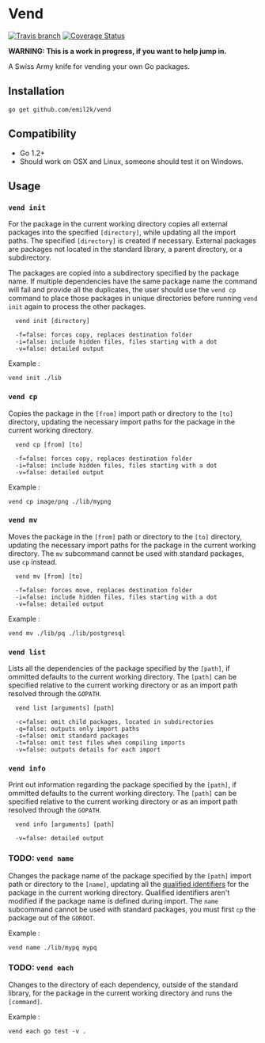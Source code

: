 # Vend
[![Travis
branch](https://img.shields.io/travis/emil2k/vend.svg?style=flat)](https://travis-ci.org/emil2k/vend)
[![Coverage
Status](https://img.shields.io/coveralls/emil2k/vend.svg?style=flat)](https://coveralls.io/r/emil2k/vend)

**WARNING: This is a work in progress, if you want to help jump in.**

A Swiss Army knife for vending your own Go packages.

## Installation

```
go get github.com/emil2k/vend
```

## Compatibility

- Go 1.2+
- Should work on OSX and Linux, someone should test it on Windows.

## Usage

### `vend init`

For the package in the current working directory copies all external packages
into the specified `[directory]`, while updating all the import paths. The
specified `[directory]` is created if necessary. External packages are packages
not located in the standard library, a parent directory, or a subdirectory.

The packages are copied into a subdirectory specified by the package name. If
multiple dependencies have the same package name the command will fail and
provide all the duplicates, the user should use the `vend cp` command to place
those packages in unique directories before running `vend init` again to process
the other packages.

```
  vend init [directory]

  -f=false: forces copy, replaces destination folder
  -i=false: include hidden files, files starting with a dot
  -v=false: detailed output
```

Example :

```
vend init ./lib
```

### `vend cp`

Copies the package in the `[from]` import path or directory to the `[to]`
directory, updating the necessary import paths for the package in the current
working directory.

```
  vend cp [from] [to]

  -f=false: forces copy, replaces destination folder
  -i=false: include hidden files, files starting with a dot
  -v=false: detailed output
```

Example :

```
vend cp image/png ./lib/mypng
```

### `vend mv`

Moves the package in the `[from]` path or directory to the `[to]` directory,
updating the necessary import paths for the package in the current working
directory. The `mv` subcommand cannot be used with standard packages, use
`cp` instead.

```
  vend mv [from] [to]

  -f=false: forces move, replaces destination folder
  -i=false: include hidden files, files starting with a dot
  -v=false: detailed output
```

Example :

```
vend mv ./lib/pq ./lib/postgresql
```

### `vend list`

Lists all the dependencies of the package specified by the `[path]`, if ommitted
defaults to the current working directory. The `[path]` can be specified
relative to the current working directory or as an import path resolved through
the `GOPATH`.

```
  vend list [arguments] [path]

  -c=false: omit child packages, located in subdirectories
  -q=false: outputs only import paths
  -s=false: omit standard packages
  -t=false: omit test files when compiling imports
  -v=false: outputs details for each import
```

### `vend info`

Print out information regarding the package specified by the `[path]`, if
ommitted defaults to the current working directory. The `[path]` can be
specified relative to the current working directory or as an import path
resolved through the `GOPATH`.

```
  vend info [arguments] [path]

  -v=false: detailed output
```

### TODO: `vend name`

Changes the package name of the package specified by the `[path]` import path or
directory to the `[name]`, updating all the [qualified
identifiers](https://golang.org/ref/spec#Qualified_identifiers) for the package
in the current working directory. Qualified identifiers aren't modified if the
package name is defined during import. The `name` subcommand cannot be used with
standard packages, you must first `cp` the package out of the `GOROOT`.

Example :

```
vend name ./lib/mypq mypq
```

### TODO: `vend each`

Changes to the directory of each dependency, outside of the standard library,
for the package in the current working directory and runs the `[command]`.

Example :

```
vend each go test -v .
```
